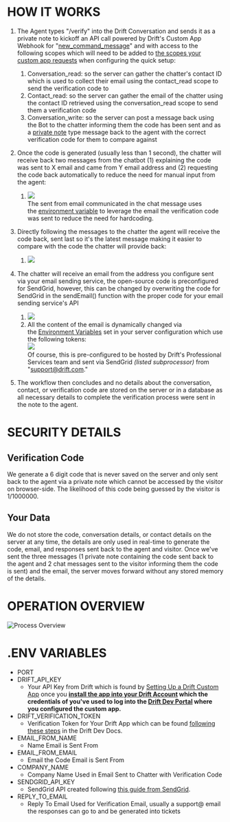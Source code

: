 # HOW IT WORKS

1.  The Agent types "/verify" into the Drift Conversation and sends it as a private note to kickoff an API call powered by Drift's Custom App Webhook for "[new_command_message](https://devdocs.drift.com/docs/webhook-events-1#event-types)" and with access to the following scopes which will need to be added to [the scopes your custom app requests](https://devdocs.drift.com/docs/quick-start#2-give-your-app-permission-scopes) when configuring the quick setup:

    1.  Conversation_read: so the server can gather the chatter's contact ID which is used to collect their email using the contact_read scope to send the verification code to
    2.  Contact_read: so the server can gather the email of the chatter using the contact ID retrieved using the conversation_read scope to send them a verification code
    3.  Conversation_write: so the server can post a message back using the Bot to the chatter informing them the code has been sent and as a [private note](https://devdocs.drift.com/docs/creating-a-message#field-definitions) type message back to the agent with the correct verification code for them to compare against

2.  Once the code is generated (usually less than 1 second), the chatter will receive back two messages from the chatbot (1) explaining the code was sent to X email and came from Y email address and (2) requesting the code back automatically to reduce the need for manual input from the agent:

    1.  ![](https://res.cloudinary.com/dikum9cue/image/upload/v1681192228/_aQru8OI1K_0cXxZULmJHkPJFL_Cq-1g14etSRr5hskFdf0wfKY3mU5SRby3dlVcZgGh887k0D4Yvu3SZPTpvGYCbOgDiz_FVbD2IAjuYm5diYKuDnDCBVup1P71Tu6ysXS6Y8NspyN_HNw2_eizv1p.png)\
    The sent from email communicated in the chat message uses the [environment variable](#env-variables) to leverage the email the verification code was sent to reduce the need for hardcoding.

3.  Directly following the messages to the chatter the agent will receive the code back, sent last so it's the latest message making it easier to compare with the code the chatter will provide back:

    1.  ![](https://res.cloudinary.com/dikum9cue/image/upload/v1681192206/GkUdJcOJf5oI5oxYMXG2k3-gWKz3wUHZ8ifL8Odi2A503hupmd1mK1KZ2_0vZrjN2TUFsdKsqF98grjsgt0QQ1i--Hyq2p8nPmDbog70d9nU3ogpZ4GZIsbuQTA9gEemVnNNkcL38Mnkrj70_lhblw4.png)

4.  The chatter will receive an email from the address you configure sent via your email sending service, the open-source code is preconfigured for SendGrid, however, this can be changed by overwriting the code for SendGrid in the sendEmail() function with the proper code for your email sending service's API

    1.  ![](https://res.cloudinary.com/dikum9cue/image/upload/v1681192188/CyPzQx8CsgoGHUd4eLkx_KAz3bEt_iiGN-rmbPKFbXxKKD8kyMm6wobwz_NAUgYufmDfKHRROsXBan5T6GFOAtql_Y-vLhpCTRlKQq7F-sBIx0A9yA-GrnZAcI8isJzGPIInhGrax0Y7AtBM_bzmjzk.png)
    2.  All the content of the email is dynamically changed via the [Environment Variables](#env-variables) set in your server configuration which use the following tokens:\
    ![](https://res.cloudinary.com/dikum9cue/image/upload/v1681192159/E0Lcei-MuWZ9RyfOQiQBfyJv4C8U4AJaWFCnHTRu4IuOD4ft5wtSEI0KPCOaeAhdMV-Png2_EdJDt4w_6s-Dcy2k5UlXX8WngpHZzjFCNjcel8yBK-17aE0sEd5B56BArIAxKe12yf3XPbSk_yxbrzy.png)\
    Of course, this is pre-configured to be hosted by Drift's Professional Services team and sent via SendGrid *(listed subprocessor)* from "support@drift.com."

5.  The workflow then concludes and no details about the conversation, contact, or verification code are stored on the server or in a database as all necessary details to complete the verification process were sent in the note to the agent.

# SECURITY DETAILS

## Verification Code

We generate a 6 digit code that is never saved on the server and only sent back to the agent via a private note which cannot be accessed by the visitor on browser-side. The likelihood of this code being guessed by the visitor is 1/1000000.

## Your Data

We do not store the code, conversation details, or contact details on the server at any time, the details are only used in real-time to generate the code, email, and responses sent back to the agent and visitor. Once we've sent the three messages (1 private note containing the code sent back to the agent and 2 chat messages sent to the visitor informing them the code is sent) and the email, the server moves forward without any stored memory of the details.

# OPERATION OVERVIEW

![Process Overview](https://res.cloudinary.com/dikum9cue/image/upload/v1681063955/Untitled_-_Frame_1_2_oacb3m.jpg)

# .ENV VARIABLES

- PORT
- DRIFT_API_KEY
  - Your API Key from Drift which is found by [Setting Up a Drift Custom App](https://devdocs.drift.com/docs/quick-start) once you **[install the app into your Drift Account](https://devdocs.drift.com/docs/quick-start#3-install-it-to-your-drift-account-) which the credentials of you've used to log into the [Drift Dev Portal](https://dev.drift.com/) where you configured the custom app.**
- DRIFT_VERIFICATION_TOKEN
  - Verification Token for Your Drift App which can be found [following these steps](https://devdocs.drift.com/docs/webhook-events-1#verification-token) in the Drift Dev Docs.
- EMAIL_FROM_NAME
  - Name Email is Sent From
- EMAIL_FROM_EMAIL
  - Email the Code Email is Sent From
- COMPANY_NAME
  - Company Name Used in Email Sent to Chatter with Verification Code
- SENDGRID_API_KEY
  - SendGrid API created following [this guide from SendGrid](https://docs.sendgrid.com/ui/account-and-settings/api-keys#creating-an-api-key).
- REPLY_TO_EMAIL
  - Reply To Email Used for Verification Email, usually a support@ email the responses can go to and be generated into tickets
